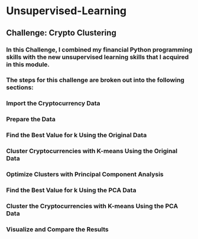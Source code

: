 # Unsupervised-Learning

## Challenge: Crypto Clustering
### In this Challenge, I combined my financial Python programming skills with the new unsupervised learning skills that I acquired in this module.



### The steps for this challenge are broken out into the following sections:

### Import the Cryptocurrency Data 
### Prepare the Data 
### Find the Best Value for k Using the Original Data
### Cluster Cryptocurrencies with K-means Using the Original Data
### Optimize Clusters with Principal Component Analysis
### Find the Best Value for k Using the PCA Data
### Cluster the Cryptocurrencies with K-means Using the PCA Data
### Visualize and Compare the Results
